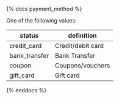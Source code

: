 {% docs payment_method %}
	
One of the following values: 

| status         | definition                                       |
|----------------|--------------------------------------------------|
| credit_card    | Credit/debit card                                |
| bank_transfer  | Bank Transfer                                    |
| coupon         | Coupons/vouchers                                 |
| gift_card      | Gift card                                        |

{% enddocs %}
